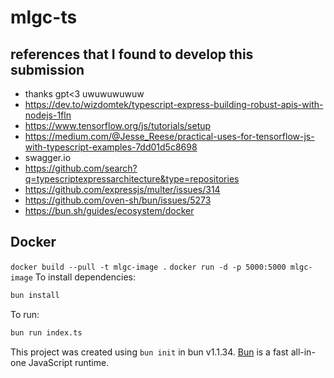 # mlgc-ts

## references that I found to develop this submission
- thanks gpt<3 uwuwuwuwuw
- https://dev.to/wizdomtek/typescript-express-building-robust-apis-with-nodejs-1fln
- https://www.tensorflow.org/js/tutorials/setup
- https://medium.com/@Jesse_Reese/practical-uses-for-tensorflow-js-with-typescript-examples-7dd01d5c8698
- swagger.io
- https://github.com/search?q=typescriptexpressarchitecture&type=repositories
- https://github.com/expressjs/multer/issues/314
- https://github.com/oven-sh/bun/issues/5273
- https://bun.sh/guides/ecosystem/docker

## Docker
```docker build --pull -t mlgc-image .```
```docker run -d -p 5000:5000 mlgc-image```
To install dependencies:

```bash
bun install
```

To run:

```bash
bun run index.ts
```

This project was created using `bun init` in bun v1.1.34. [Bun](https://bun.sh) is a fast all-in-one JavaScript runtime.
